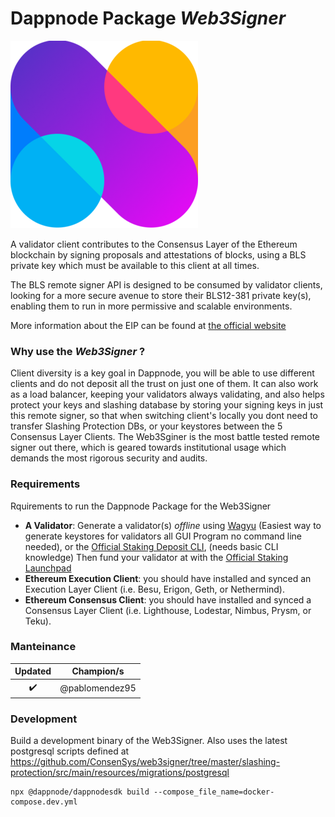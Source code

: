 <!-- :female_detective: Looking for a new champion -->

# Dappnode Package _Web3Signer_

<!--DAppNode package logo (could be added with a hyperlink to a youtube video): -->

![](node-avatar.png)

<!--Brief introduction about the source project (official project definition is an option): -->

A validator client contributes to the Consensus Layer of the Ethereum blockchain by signing proposals and attestations of blocks, using a BLS private key which must be available to this client at all times.

The BLS remote signer API is designed to be consumed by validator clients, looking for a more secure avenue to store their BLS12-381 private key(s), enabling them to run in more permissive and scalable environments.

More information about the EIP can be found at [the official website](https://eips.ethereum.org/EIPS/eip-3030)

### Why use the _Web3Signer_ ?

<!--What can you do with this package?: -->

Client diversity is a key goal in Dappnode, you will be able to use different clients and do not deposit all the trust on just one of them. It can also work as a load balancer, keeping your validators always validating, and also helps protect your keys and slashing database by storing your signing keys in just this remote signer, so that when switching client's locally you dont need to transfer Slashing Protection DBs, or your keystores between the 5 Consensus Layer Clients.  The Web3Sginer is the most battle tested remote signer out there, which is geared towards institutional usage which demands the most rigorous security and audits.

### Requirements

Rquirements to run the Dappnode Package for the Web3Signer

<!--Requirements to run the Dappnode package in a list: -->

- **A Validator**: Generate a validator(s) _offline_ using [Wagyu](https://github.com/stake-house/wagyu-key-gen/releases) (Easiest way to generate keystores for validators all GUI Program no command line needed), or the [Official Staking Deposit CLI](https://github.com/ethereum/staking-deposit-cli/releases), (needs basic CLI knowledge) Then fund your validator at with the [Official Staking Launchpad](https://launchpad.ethereum.org/en/)
- **Ethereum Execution Client**: you should have installed and synced an Execution Layer Client (i.e. Besu, Erigon, Geth, or Nethermind).
- **Ethereum Consensus Client**: you should have installed and synced a Consensus Layer Client (i.e. Lighthouse, Lodestar, Nimbus, Prysm, or Teku).

### Manteinance

<!--Table with champion/s mantainers, versions and update status -->
<!--UPDATED: :x: OR :heavy_check_mark: -->

|      Updated       |   Champion/s   |
| :----------------: | :------------: |
| :heavy_check_mark: | @pablomendez95 |

### Development

Build a development binary of the Web3Signer. Also uses the latest postgresql scripts defined at https://github.com/ConsenSys/web3signer/tree/master/slashing-protection/src/main/resources/migrations/postgresql

```
npx @dappnode/dappnodesdk build --compose_file_name=docker-compose.dev.yml
```
